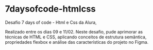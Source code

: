 # 7daysofcode-htmlcss
Desafio 7 days of code - Html e Css da Alura,

Realizado entre os dias 09 e 11/02.
Neste desafio, pude aprimorar as técnicas de HTML e CSS, aplicando conceitos de estrutura semântica, propriedades flexbox e análise das características do projeto no Figma.
